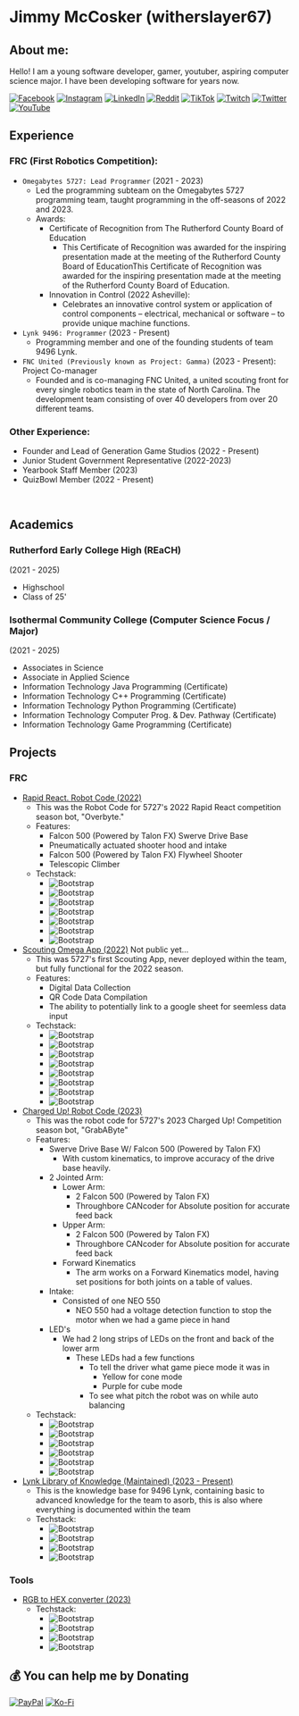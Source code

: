 <br>

# Jimmy McCosker (witherslayer67)
## About me:

Hello! I am a young software developer, gamer, youtuber, aspiring computer science major. I have been developing software for years now. 

[![Facebook](https://img.shields.io/badge/Facebook-%231877F2.svg?logo=Facebook&logoColor=white)](https://facebook.com/jimmy.mccosker.1) [![Instagram](https://img.shields.io/badge/Instagram-%23E4405F.svg?logo=Instagram&logoColor=white)](https://instagram.com/witherslayer67) [![LinkedIn](https://img.shields.io/badge/LinkedIn-%230077B5.svg?logo=linkedin&logoColor=white)](https://linkedin.com/in/jimmy-mccosker) [![Reddit](https://img.shields.io/badge/Reddit-%23FF4500.svg?logo=Reddit&logoColor=white)](https://reddit.com/user/witherslayer67) [![TikTok](https://img.shields.io/badge/TikTok-%23000000.svg?logo=TikTok&logoColor=white)](https://tiktok.com/@witherslayer67) [![Twitch](https://img.shields.io/badge/Twitch-%239146FF.svg?logo=Twitch&logoColor=white)](https://twitch.tv/witherslayer67_yt) [![Twitter](https://img.shields.io/badge/Twitter-%231DA1F2.svg?logo=Twitter&logoColor=white)](https://twitter.com/witherslayer67) [![YouTube](https://img.shields.io/badge/YouTube-%23FF0000.svg?logo=YouTube&logoColor=white)](https://youtube.com/@witherslayer67) 

## Experience
### FRC (First Robotics Competition):
- `Omegabytes 5727: Lead Programmer` (2021 - 2023)
    - Led the programming subteam on the Omegabytes 5727 programming team, taught programming in the off-seasons of 2022 and 2023. 
    - Awards:
        - Certificate of Recognition from The Rutherford County Board of Education
            - This Certificate of Recognition was awarded for the inspiring presentation made at the meeting of the Rutherford County Board of EducationThis Certificate of Recognition was awarded for the inspiring presentation made at the meeting of the Rutherford County Board of Education.
        - Innovation in Control (2022 Asheville): 
            - Celebrates an innovative control system or application of control components – electrical, mechanical or software – to provide unique machine functions.
- `Lynk 9496: Programmer` (2023 - Present)
    - Programming member and one of the founding students of team 9496 Lynk.
- `FNC United (Previously known as Project: Gamma)` (2023 - Present): Project Co-manager
    - Founded and is co-managing FNC United, a united scouting front for every single robotics team in the state of North Carolina. The development team consisting of over 40 developers from over 20 different teams.

### Other Experience:
- Founder and Lead of Generation Game Studios (2022 - Present)
- Junior Student Government Representative (2022-2023)
- Yearbook Staff Member (2023)
- QuizBowl Member (2022 - Present)

<br>

## Academics
### Rutherford Early College High (REaCH) 
(2021 - 2025)
- Highschool
- Class of 25'

### Isothermal Community College (Computer Science Focus / Major)
(2021 - 2025)
- Associates in Science
- Associate in Applied Science
- Information Technology Java Programming (Certificate)
- Information Technology C++ Programming (Certificate)
- Information Technology Python Programming (Certificate)
- Information Technology Computer Prog. & Dev. Pathway (Certificate)
- Information Technology Game Programming (Certificate)
## Projects
### FRC
- [Rapid React. Robot Code (2022)](https://github.com/FRC5727/5727-RapidReact-Code-2022)
    - This was the Robot Code for 5727's 2022 Rapid React competition season bot, "Overbyte."
    - Features:
        - Falcon 500 (Powered by Talon FX) Swerve Drive Base
        - Pneumatically actuated shooter hood and intake
        - Falcon 500 (Powered by Talon FX) Flywheel Shooter
        - Telescopic Climber
    - Techstack:
        - ![Bootstrap](https://img.shields.io/badge/-Git-05122A?style=for-the-badge&logo=Git&color=000000) 
        - ![Bootstrap](https://img.shields.io/badge/-GitHub-05122A?style=for-the-badge&logo=GitHub&color=000000) 
        - ![Bootstrap](https://img.shields.io/badge/-Java-05122A?style=for-the-badge&logo=Java&color=000000) 
        - ![Bootstrap](https://img.shields.io/badge/-WPILib-05122A?style=for-the-badge&logo=WPILib&color=000000) 
        - ![Bootstrap](https://img.shields.io/badge/-Python-05122A?style=for-the-badge&logo=Python&color=000000) 
        - ![Bootstrap](https://img.shields.io/badge/-Visual%20Studio%20Code-05122A?style=for-the-badge&logo=Visual-Studio-Code&color=000000)
        - ![Bootstrap](https://img.shields.io/badge/-Gradle-05122A?style=for-the-badge&logo=Gradle&color=000000)
- [Scouting Omega App (2022)]() Not public yet...
    - This was 5727's first Scouting App, never deployed within the team, but fully functional for the 2022 season. 
    - Features: 
        - Digital Data Collection
        - QR Code Data Compilation
        - The ability to potentially link to a google sheet for seemless data input
    - Techstack:
        - ![Bootstrap](https://img.shields.io/badge/-Git-05122A?style=for-the-badge&logo=Git&color=000000) 
        - ![Bootstrap](https://img.shields.io/badge/-GitHub-05122A?style=for-the-badge&logo=GitHub&color=000000) 
        - ![Bootstrap](https://img.shields.io/badge/-Java-05122A?style=for-the-badge&logo=Java&color=000000) 
        - ![Bootstrap](https://img.shields.io/badge/-XML-05122A?style=for-the-badge&logo=XML&color=000000) 
        - ![Bootstrap](https://img.shields.io/badge/-Android%20Studio-05122A?style=for-the-badge&logo=Android-Studio&color=000000) 
        - ![Bootstrap](https://img.shields.io/badge/-Android-05122A?style=for-the-badge&logo=Android&color=000000)
        - ![Bootstrap](https://img.shields.io/badge/-Gradle-05122A?style=for-the-badge&logo=Gradle&color=000000) 
        - ![Bootstrap](https://img.shields.io/badge/-APK-05122A?style=for-the-badge&logo=APK&color=000000)
- [Charged Up! Robot Code (2023)](https://github.com/FRC5727/2023_ChargedUp)
    - This was the robot code for 5727's 2023 Charged Up! Competition season bot, "GrabAByte"
    - Features:
        - Swerve Drive Base W/ Falcon 500 (Powered by Talon FX)
            - With custom kinematics, to improve accuracy of the drive base heavily.
        - 2 Jointed Arm:
            - Lower Arm:
                - 2 Falcon 500 (Powered by Talon FX)
                - Throughbore CANcoder for Absolute position for accurate feed back
            - Upper Arm:
                - 2 Falcon 500 (Powered by Talon FX)
                - Throughbore CANcoder for Absolute position for accurate feed back
            - Forward Kinematics
                - The arm works on a Forward Kinematics model, having set positions for both joints on a table of values.
        - Intake:
            - Consisted of one NEO 550
                - NEO 550 had a voltage detection function to stop the motor when we had a game piece in hand
        - LED's 
            - We had 2 long strips of LEDs on the front and back of the lower arm
                - These LEDs had a few functions
                    - To tell the driver what game piece mode it was in
                        - Yellow for cone mode
                        - Purple for cube mode
                    - To see what pitch the robot was on while auto balancing
    - Techstack:
        - ![Bootstrap](https://img.shields.io/badge/-Java-05122A?style=for-the-badge&logo=Java&color=000000) 
        - ![Bootstrap](https://img.shields.io/badge/-WPILib-05122A?style=for-the-badge&logo=WPILib&color=000000) 
        - ![Bootstrap](https://img.shields.io/badge/-Git-05122A?style=for-the-badge&logo=Git&color=000000) 
        - ![Bootstrap](https://img.shields.io/badge/-GitHub-05122A?style=for-the-badge&logo=GitHub&color=000000) 
        - ![Bootstrap](https://img.shields.io/badge/-Visual%20Studio%20Code-05122A?style=for-the-badge&logo=Visual-Studio-Code&color=000000) 
        - ![Bootstrap](https://img.shields.io/badge/-Gradle-05122A?style=for-the-badge&logo=Gradle&color=000000)
- [Lynk Library of Knowledge (Maintained) (2023 - Present)](https://github.com/LynkRobotics/LynkRobotics.github.io)
    - This is the knowledge base for 9496 Lynk, containing basic to advanced knowledge for the team to asorb, this is also where everything is documented within the team
    - Techstack:
        - ![Bootstrap](https://img.shields.io/badge/-Markdown-05122A?style=for-the-badge&logo=Markdown&color=000000) 
        - ![Bootstrap](https://img.shields.io/badge/-Git-05122A?style=for-the-badge&logo=Git&color=000000) 
        - ![Bootstrap](https://img.shields.io/badge/-GitHub-05122A?style=for-the-badge&logo=GitHub&color=000000) 
        - ![Bootstrap](https://img.shields.io/badge/-Visual%20Studio%20Code-05122A?style=for-the-badge&logo=Visual-Studio-Code&color=000000)
### Tools
- [RGB to HEX converter (2023)]()
    - Techstack:
        - ![Bootstrap](https://img.shields.io/badge/-Java-05122A?style=for-the-badge&logo=Java&color=000000) 
        - ![Bootstrap](https://img.shields.io/badge/-Git-05122A?style=for-the-badge&logo=Git&color=000000) 
        - ![Bootstrap](https://img.shields.io/badge/-GitHub-05122A?style=for-the-badge&logo=GitHub&color=000000) 
        - ![Bootstrap](https://img.shields.io/badge/-Visual%20Studio%20Code-05122A?style=for-the-badge&logo=Visual-Studio-Code&color=000000)
## 💰 You can help me by Donating
[![PayPal](https://img.shields.io/badge/PayPal-00457C?style=for-the-badge&logo=paypal&logoColor=white)](https://paypal.me/witherslayer67) [![Ko-Fi](https://img.shields.io/badge/Ko--fi-F16061?style=for-the-badge&logo=ko-fi&logoColor=white)](https://ko-fi.com/witherslayer67) 

  
<!-- Proudly created with GPRM ( https://gprm.itsvg.in ) -->
